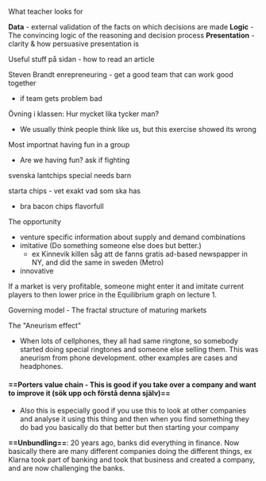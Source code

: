 What teacher looks for

**Data** - external validation of the facts on which decisions are made
**Logic** - The convincing logic of the reasoning and decision process
**Presentation** - clarity & how persuasive presentation is

Useful stuff på sidan - how to read an article

Steven Brandt enrepreneuring - get a good team that can work good together
- if team gets problem bad

Övning i klassen: Hur mycket lika tycker man?
- We usually think people think like us, but this exercise showed its wrong

Most importnat having fun in a group
- Are we having fun? ask if fighting

svenska lantchips special needs barn

starta chips - vet exakt vad som ska has
- bra bacon chips
	flavorfull


The opportunity
- venture specific information about supply and demand combinations
- imitative (Do something someone else does but better.)
	- ex Kinnevik killen såg att de fanns gratis ad-based newspapper in NY, and did the same in sweden (Metro)
- innovative


If a market is very profitable, someone might enter it and imitate current players to then lower price in the Equilibrium graph on lecture 1.

Governing model - The fractal structure of maturing markets

The "Aneurism effect"
- When lots of cellphones, they all had same ringtone, so somebody started doing special ringtones and someone else selling them. This was aneurism from phone development. other examples are cases and headphones.

#### ==**Porters value chain - This is good if you take over a company and want to improve it (sök upp och förstå denna själv)**==
- Also this is especially good if you use this to look at other companies and analyse it using this thing and then when you find something they do bad you basically do that better but then starting your company


**==Unbundling==**:
20 years ago, banks did everything in finance. Now basically there are many different companies doing the different things, ex Klarna took part of banking and took that business and created a company, and are now challenging the banks.

